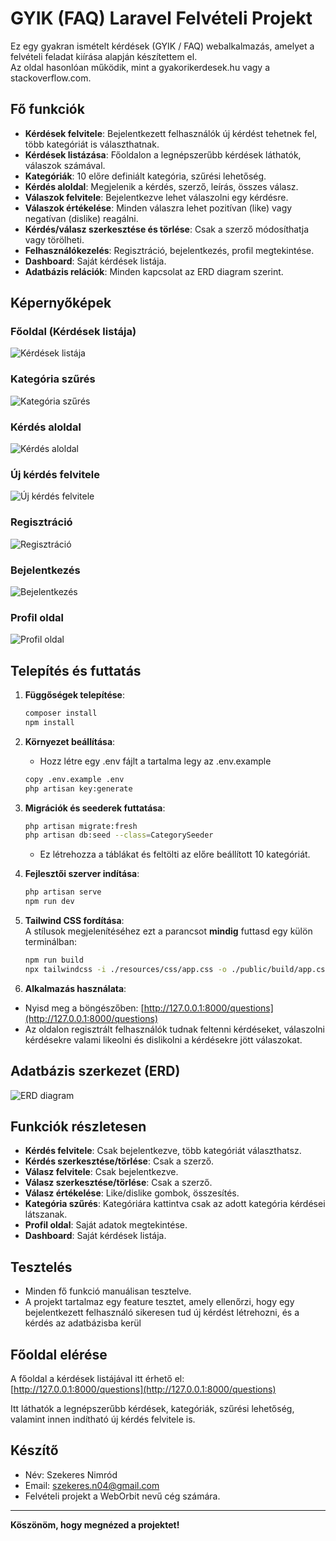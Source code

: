 # GYIK (FAQ) Laravel Felvételi Projekt

Ez egy gyakran ismételt kérdések (GYIK / FAQ) webalkalmazás, amelyet a felvételi feladat kiírása alapján készítettem el.  
Az oldal hasonlóan működik, mint a gyakorikerdesek.hu vagy a stackoverflow.com.

## Fő funkciók

- **Kérdések felvitele**: Bejelentkezett felhasználók új kérdést tehetnek fel, több kategóriát is választhatnak.
- **Kérdések listázása**: Főoldalon a legnépszerűbb kérdések láthatók, válaszok számával.
- **Kategóriák**: 10 előre definiált kategória, szűrési lehetőség.
- **Kérdés aloldal**: Megjelenik a kérdés, szerző, leírás, összes válasz.
- **Válaszok felvitele**: Bejelentkezve lehet válaszolni egy kérdésre.
- **Válaszok értékelése**: Minden válaszra lehet pozitívan (like) vagy negatívan (dislike) reagálni.
- **Kérdés/válasz szerkesztése és törlése**: Csak a szerző módosíthatja vagy törölheti.
- **Felhasználókezelés**: Regisztráció, bejelentkezés, profil megtekintése.
- **Dashboard**: Saját kérdések listája.
- **Adatbázis relációk**: Minden kapcsolat az ERD diagram szerint.

## Képernyőképek

### Főoldal (Kérdések listája)
![Kérdések listája](images/index.png)

### Kategória szűrés
![Kategória szűrés](images/filter.png)

### Kérdés aloldal
![Kérdés aloldal](images/kerdes_aloldal.png)

### Új kérdés felvitele
![Új kérdés felvitele](images/create.png)

### Regisztráció
![Regisztráció](images/reg.png)

### Bejelentkezés
![Bejelentkezés](images/login.png)

### Profil oldal
![Profil oldal](images/profil.png)

## Telepítés és futtatás

1. **Függőségek telepítése**:
    ```sh
    composer install
    npm install
    ```

2. **Környezet beállítása**:
    - Hozz létre egy .env fájlt a tartalma legy az .env.example
    ```sh
    copy .env.example .env
    php artisan key:generate
    ```
3. **Migrációk és seederek futtatása**:
    ```sh
    php artisan migrate:fresh
    php artisan db:seed --class=CategorySeeder
    ```
    - Ez létrehozza a táblákat és feltölti az előre beállított 10 kategóriát.
4. **Fejlesztői szerver indítása**:
    ```sh
    php artisan serve
    npm run dev
    ```
5. **Tailwind CSS fordítása**:  
   A stílusok megjelenítéséhez ezt a parancsot **mindig** futtasd egy külön terminálban:
    ```sh
    npm run build                                      
    npx tailwindcss -i ./resources/css/app.css -o ./public/build/app.css --watch
    ```

6. **Alkalmazás használata**: 
- Nyisd meg a böngészőben: [http://127.0.0.1:8000/questions](http://127.0.0.1:8000/questions)
- Az oldalon regisztrált felhasználók tudnak feltenni kérdéseket, válaszolni kérdésekre valami likeolni és dislikolni a kérdésekre jött válaszokat.

## Adatbázis szerkezet (ERD)

![ERD diagram](images/erddia.png)

## Funkciók részletesen

- **Kérdés felvitele**: Csak bejelentkezve, több kategóriát választhatsz.
- **Kérdés szerkesztése/törlése**: Csak a szerző.
- **Válasz felvitele**: Csak bejelentkezve.
- **Válasz szerkesztése/törlése**: Csak a szerző.
- **Válasz értékelése**: Like/dislike gombok, összesítés.
- **Kategória szűrés**: Kategóriára kattintva csak az adott kategória kérdései látszanak.
- **Profil oldal**: Saját adatok megtekintése.
- **Dashboard**: Saját kérdések listája.

## Tesztelés

- Minden fő funkció manuálisan tesztelve.
- A projekt tartalmaz egy feature tesztet, amely ellenőrzi, hogy egy bejelentkezett felhasználó sikeresen tud új kérdést létrehozni, és a kérdés az adatbázisba kerül

## Főoldal elérése

A főoldal a kérdések listájával itt érhető el:  
[http://127.0.0.1:8000/questions](http://127.0.0.1:8000/questions)

Itt láthatók a legnépszerűbb kérdések, kategóriák, szűrési lehetőség, valamint innen indítható új kérdés felvitele is.


## Készítő

- Név: Szekeres Nimród
- Email: szekeres.n04@gmail.com
- Felvételi projekt a WebOrbit nevű cég számára.

---

**Köszönöm, hogy megnézed a projektet!**
